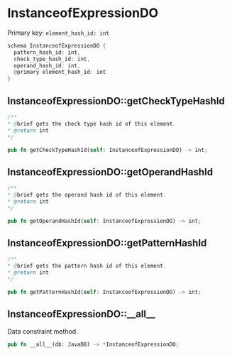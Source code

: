# InstanceofExpressionDO

Primary key: `element_hash_id: int`

```rust
schema InstanceofExpressionDO {
  pattern_hash_id: int,
  check_type_hash_id: int,
  operand_hash_id: int,
  @primary element_hash_id: int
}
```
## InstanceofExpressionDO::getCheckTypeHashId

```java
/**
* @brief gets the check type hash id of this element.
* @return int
*/
```
```rust
pub fn getCheckTypeHashId(self: InstanceofExpressionDO) -> int;
```
## InstanceofExpressionDO::getOperandHashId

```java
/**
* @brief gets the operand hash id of this element.
* @return int
*/
```
```rust
pub fn getOperandHashId(self: InstanceofExpressionDO) -> int;
```
## InstanceofExpressionDO::getPatternHashId

```java
/**
* @brief gets the pattern hash id of this element.
* @return int
*/
```
```rust
pub fn getPatternHashId(self: InstanceofExpressionDO) -> int;
```
## InstanceofExpressionDO::\_\_all\_\_

Data constraint method.

```rust
pub fn __all__(db: JavaDB) -> *InstanceofExpressionDO;
```
